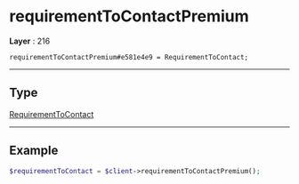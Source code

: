 # requirementToContactPremium

**Layer** : 216

```tl
requirementToContactPremium#e581e4e9 = RequirementToContact;
```

---

## Type

[RequirementToContact](type/RequirementToContact)

---

## Example

```php
$requirementToContact = $client->requirementToContactPremium();
```